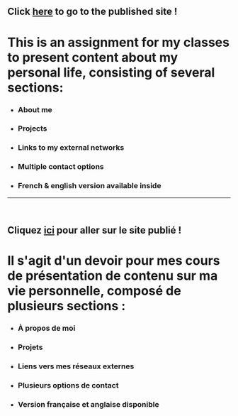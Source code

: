 ## Click [here](https://www.erwanbrevault.fr/) to go to the published site !

# This is an assignment for my classes to present content about my personal life, consisting of several sections:

- ### About me
- ### Projects
- ### Links to my external networks
- ### Multiple contact options
- ### French & english version available inside

---
<br>

## Cliquez [ici](https://www.erwanbrevault.fr/) pour aller sur le site publié !

# Il s'agit d'un devoir pour mes cours de présentation de contenu sur ma vie personnelle, composé de plusieurs sections :

- ### À propos de moi
- ### Projets
- ### Liens vers mes réseaux externes
- ### Plusieurs options de contact
- ### Version française et anglaise disponible